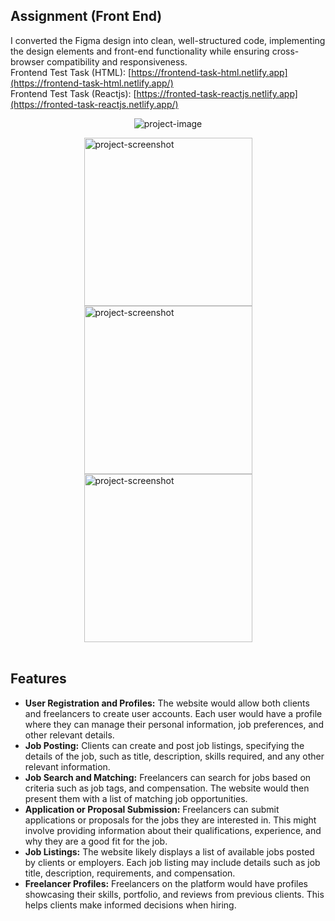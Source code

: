 ## Assignment (Front End)

I converted the Figma design into clean, well-structured code, implementing the design elements and front-end functionality while ensuring cross-browser compatibility and responsiveness.
<br/>
Frontend Test Task (HTML): [https://frontend-task-html.netlify.app](https://frontend-task-html.netlify.app/)
<br/>
Frontend Test Task (Reactjs): [https://fronted-task-reactjs.netlify.app](https://fronted-task-reactjs.netlify.app/)
<br/>
<p align="center"><img src="https://i.ibb.co.com/vvWN6qx/Screenshot-4.png" alt="project-image"></p>
<div style="display: flex;flex-wrap: wrap;justify-content: center;align-items: center;">
  <img src="https://i.ibb.co.com/0q6ZCbk/Screenshot-5-min.png" alt="project-screenshot" width="269">
  <img src="https://i.ibb.co.com/t22RKhR/Screenshot-6-min.png" alt="project-screenshot" width="269">
  <img src="https://i.ibb.co.com/Gdgmgmb/Screenshot-7-min.png" alt="project-screenshot" width="269">
</div>
<br/>

## Features
 - <b>User Registration and Profiles:</b> The website would allow both clients and freelancers to create user accounts. Each user would have a profile where they can manage their personal information, job preferences, and other relevant details.
 - <b>Job Posting:</b> Clients can create and post job listings, specifying the details of the job, such as title, description, skills required, and any other relevant information.
 - <b>Job Search and Matching:</b> Freelancers can search for jobs based on criteria such as job tags, and compensation. The website would then present them with a list of matching job opportunities.
 - <b>Application or Proposal Submission:</b> Freelancers can submit applications or proposals for the jobs they are interested in. This might involve providing information about their qualifications, experience, and why they are a good fit for the job.
 - <b>Job Listings:</b> The website likely displays a list of available jobs posted by clients or employers. Each job listing may include details such as job title, description, requirements, and compensation.
 - <b>Freelancer Profiles:</b> Freelancers on the platform would have profiles showcasing their skills, portfolio, and reviews from previous clients. This helps clients make informed decisions when hiring.
